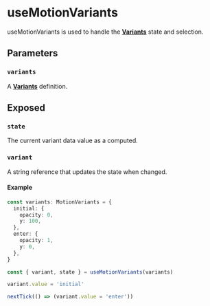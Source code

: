 # useMotionVariants

useMotionVariants is used to handle the [**Variants**](/features/variants) state and selection.

## Parameters

### `variants`

A [**Variants**](/features/variants#custom-variants) definition.

## Exposed

### `state`

The current variant data value as a computed.

### `variant`

A string reference that updates the state when changed.

#### Example

```typescript
const variants: MotionVariants = {
  initial: {
    opacity: 0,
    y: 100,
  },
  enter: {
    opacity: 1,
    y: 0,
  },
}

const { variant, state } = useMotionVariants(variants)

variant.value = 'initial'

nextTick(() => (variant.value = 'enter'))
```
